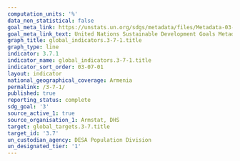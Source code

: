 ```yaml
---
computation_units: '%'
data_non_statistical: false
goal_meta_link: https://unstats.un.org/sdgs/metadata/files/Metadata-03-07-01.pdf
goal_meta_link_text: United Nations Sustainable Development Goals Metadata (pdf 865kB)
graph_title: global_indicators.3-7-1.title
graph_type: line
indicator: 3.7.1
indicator_name: global_indicators.3-7-1.title
indicator_sort_order: 03-07-01
layout: indicator
national_geographical_coverage: Armenia
permalink: /3-7-1/
published: true
reporting_status: complete
sdg_goal: '3'
source_active_1: true
source_organisation_1: Armstat, DHS
target: global_targets.3-7.title
target_id: '3.7'
un_custodian_agency: DESA Population Division
un_designated_tier: '1'
---
```

